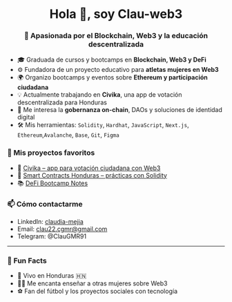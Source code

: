 <h1 align="center">Hola 👋, soy Clau-web3</h1>
<h3 align="center">🧠 Apasionada por el Blockchain, Web3 y la educación descentralizada</h3>

- 🎓 Graduada de cursos y bootcamps en **Blockchain, Web3 y DeFi**
- ⚙️ Fundadora de un proyecto educativo para **atletas mujeres en Web3**
- 🌍 Organizo bootcamps y eventos sobre **Ethereum y participación ciudadana**
- 💡 Actualmente trabajando en **Civika**, una app de votación descentralizada para Honduras
- 🧾 Me interesa la **gobernanza on-chain**, DAOs y soluciones de identidad digital
- 🛠️ Mis herramientas: `Solidity`, `Hardhat`, `JavaScript`, `Next.js`, `Ethereum`,`Avalanche`, `Base`, `Git`, `Figma`

### 🚀 Mis proyectos favoritos

- 🔗 [Civika – app para votación ciudadana con Web3](https://github.com/Clau-web3/Civika)
- 🧠 [Smart Contracts Honduras – prácticas con Solidity](https://github.com/clau-web3/smart-contracts-honduras)
- 📚 [DeFi Bootcamp Notes](https://github.com/clau-web3/defi-bootcamp)

### 📫 Cómo contactarme

- LinkedIn: [claudia-mejia](https://www.linkedin.com/me?trk=p_mwlite_feed-secondary_nav)
- Email: clau22.cgmr@gmail.com  
- Telegram: @ClauGMR91

---

### 🌱 Fun Facts

- 🌴 Vivo en Honduras 🇭🇳
- 👩‍🏫 Me encanta enseñar a otras mujeres sobre Web3
- ⚽ Fan del fútbol y los proyectos sociales con tecnología
